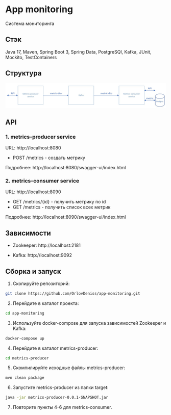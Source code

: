 # App monitoring
Система мониторинга

## Стэк
Java 17, Maven, Spring Boot 3, Spring Data, PostgreSQl, Kafka, JUnit, Mockito, TestContainers

## Структура
![](Structure.jpg)

## API

### 1. metrics-producer service

URL: http://localhost:8080

- POST /metrics - создать метрику

Подробнее: http://localhost:8080/swagger-ui/index.html

### 2. metrics-consumer service

URL: http://localhost:8090

- GET /metrics/{id} - получить метрику по id
- GET /metrics - получить список всех метрик

Подробнее: http://localhost:8090/swagger-ui/index.html

## Зависимости

- Zookeeper: http://localhost:2181

- Kafka: http://localhost:9092


## Сборка и запуск
1. Скопируйте репозиторий:
```Bash
git clone https://github.com/OrlovDeniss/app-monitoring.git
```
2. Перейдите в каталог проекта:
```Bash
cd app-monitoring
```
3. Используйте docker-compose для запуска зависимостей Zookeeper и Kafka:
```Bash
docker-compose up
```
4. Перейдите в каталог metrics-producer:
```Bash
cd metrics-producer
```
5. Скомпилируйте исходные файлы metrics-producer:
```Bash
mvn clean package
```
6. Запустите metrics-producer из папки target:
```Bash
java -jar metrics-producer-0.0.1-SNAPSHOT.jar
```
7. Повторите пункты 4-6 для metrics-consumer.